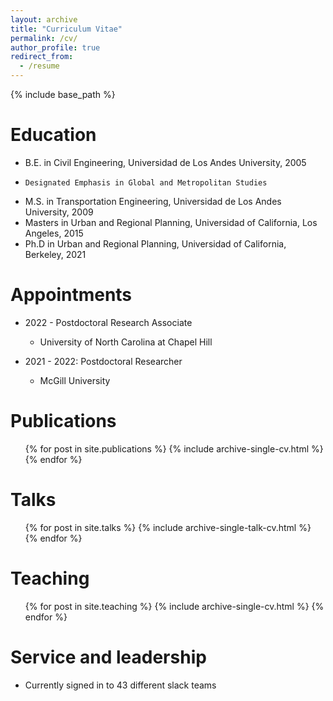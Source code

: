 ```yaml
---
layout: archive
title: "Curriculum Vitae"
permalink: /cv/
author_profile: true
redirect_from:
  - /resume
---
```


{% include base_path %}

Education
======
* B.E. in Civil Engineering, Universidad de Los Andes University, 2005
*     Designated Emphasis in Global and Metropolitan Studies
* M.S. in Transportation Engineering, Universidad de Los Andes University, 2009
* Masters in Urban and Regional Planning, Universidad of California, Los Angeles, 2015
* Ph.D in Urban and Regional Planning, Universidad of California, Berkeley, 2021

Appointments
======
* 2022  -  Postdoctoral Research Associate
  * University of North Carolina at Chapel Hill

* 2021 - 2022: Postdoctoral Researcher
  * McGill University

Publications
======
  <ul>{% for post in site.publications %}
    {% include archive-single-cv.html %}
  {% endfor %}</ul>
  
Talks
======
  <ul>{% for post in site.talks %}
    {% include archive-single-talk-cv.html %}
  {% endfor %}</ul>
  
Teaching
======
  <ul>{% for post in site.teaching %}
    {% include archive-single-cv.html %}
  {% endfor %}</ul>
  
Service and leadership
======
* Currently signed in to 43 different slack teams
